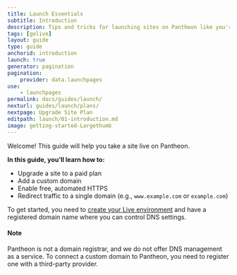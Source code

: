 ```yaml
---
title: Launch Essentials
subtitle: Introduction
description: Tips and tricks for launching sites on Pantheon like you're in a 55-foot tall jungle-walking robot exoskeleton, killin it.
tags: [golive]
layout: guide
type: guide
anchorid: introduction
launch: true
generator: pagination
pagination:
    provider: data.launchpages
use:
    - launchpages
permalink: docs/guides/launch/
nexturl: guides/launch/plans/
nextpage: Upgrade Site Plan
editpath: launch/01-introduction.md
image: getting-started-Largethumb
---
```

Welcome! This guide will help you take a site live on Pantheon.

**In this guide, you’ll learn how to:**

* Upgrade a site to a paid plan
* Add a custom domain
* Enable free, automated HTTPS
* Redirect traffic to a single domain (e.g., `www.example.com` or `example.com`)

To get started, you need to [create your Live environment](/docs/guides/quickstart/create-test-live/) and have a registered domain name where you can control DNS settings.

<div class="alert alert-info">
<h4 class="info">Note</h4>
Pantheon is not a domain registrar, and we do not offer DNS management as a service. To connect a custom domain to Pantheon, you need to register one with a third-party provider.
</div>
